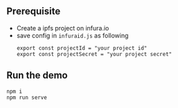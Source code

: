 ## Prerequisite
- Create a ipfs project on infura.io
- save config in `infuraid.js` as following
  ```
  export const projectId = "your project id"
  export const projectSecret = "your project secret"
  ```

## Run the demo
```
npm i
npm run serve
```
